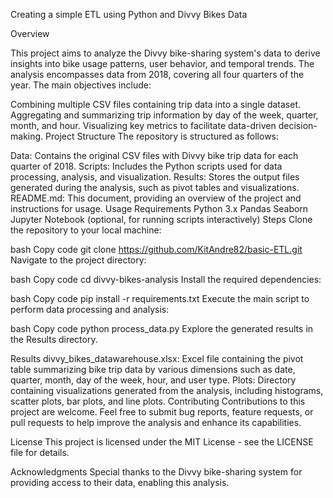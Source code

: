 Creating a simple ETL using Python and Divvy Bikes Data 

Overview

This project aims to analyze the Divvy bike-sharing system's data to derive insights into bike usage patterns, user behavior, and temporal trends. The analysis encompasses data from 2018, covering all four quarters of the year. The main objectives include:

Combining multiple CSV files containing trip data into a single dataset.
Aggregating and summarizing trip information by day of the week, quarter, month, and hour.
Visualizing key metrics to facilitate data-driven decision-making.
Project Structure
The repository is structured as follows:

Data: Contains the original CSV files with Divvy bike trip data for each quarter of 2018.
Scripts: Includes the Python scripts used for data processing, analysis, and visualization.
Results: Stores the output files generated during the analysis, such as pivot tables and visualizations.
README.md: This document, providing an overview of the project and instructions for usage.
Usage
Requirements
Python 3.x
Pandas
Seaborn
Jupyter Notebook (optional, for running scripts interactively)
Steps
Clone the repository to your local machine:

bash
Copy code
git clone https://github.com/KitAndre82/basic-ETL.git
Navigate to the project directory:

bash
Copy code
cd divvy-bikes-analysis
Install the required dependencies:

bash
Copy code
pip install -r requirements.txt
Execute the main script to perform data processing and analysis:

bash
Copy code
python process_data.py
Explore the generated results in the Results directory.

Results
divvy_bikes_datawarehouse.xlsx: Excel file containing the pivot table summarizing bike trip data by various dimensions such as date, quarter, month, day of the week, hour, and user type.
Plots: Directory containing visualizations generated from the analysis, including histograms, scatter plots, bar plots, and line plots.
Contributing
Contributions to this project are welcome. Feel free to submit bug reports, feature requests, or pull requests to help improve the analysis and enhance its capabilities.

License
This project is licensed under the MIT License - see the LICENSE file for details.

Acknowledgments
Special thanks to the Divvy bike-sharing system for providing access to their data, enabling this analysis.

